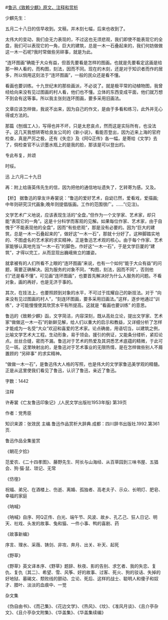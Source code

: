 #[鲁迅《致赖少麒》原文、注释和赏析](https://www.vrrw.net/wx/9486.html)

少麒先生：

五月二十八日的信早收到。文稿，并木刻七幅，后来也收到了。

太伟大的变动，我们会无力表现的，不过这也无须悲观，我们即使不能表现它的全盘，我们可以表现它的一角，巨大的建筑，总是一木一石叠起来的，我们何妨做做这一木一石呢?我时常做些另碎事，就是为此。

“连环图画”确能于大众有益，但首先要看是怎样的图画。也就是先要看定这画是给那一种人看的，而构图，刻法，因而不同。现在的木刻，还是对于知识者而作的居多，所以倘用这刻法于“连环图画”，一般的民众还是看不懂。

看画也要训练。十九世纪末的那些画派，不必说了。就是极平常的动植物图，我曾经给向来没有见过图画的村人看，他们也不懂。立体的东西变成平面，他们就万想不到会有这等事。所以我主张刻连环图画，要多采用旧画法。

文章应该怎样做，我说不出来，因为自己的作文，是由于多看和练习，此外并无心得或方法的。

那篇《刨烟工人》，写得也并不坏，只是太悲哀点，然而这是实际所有，也没法子。这几天我想转寄给良友公司的《新小说》，看能否登出，因为近来上海的官府检查，真是严厉之极，还有《失恋》及《阿Q正传》各一幅，是寄给《文学》去了，倘检查官不认识墨水瓶上的是我的脸，那该是可以登出的。

专此布复，并颂

时绥。

迅 上六月二十九日

再：附上给唐英伟先生的信，因为把他的通信地址遗失了，乞转寄为感。又及。



【析】 据鲁迅的挚友许寿裳说：“鲁迅的爱好艺术，自幼已然，爱看戏，爱描画;中年则研究汉代画象;晚年则提倡版画。工作的范围很广。……”(见注)。

文学艺术广义地说，应该表现生活的“全盘，”但作为一个文学家、艺术家，却只能“表现它的一角”。这是十分科学而客观的见解。如果每位作家、艺术家，由于自愧于“不能表现他的全盘”，因而“有些悲观”，那是没有必要的。因为“巨大的建筑，总是一木一石叠起来的”，做好这“一木一石”，那就十分好了。这种脚踏实地的、不图虚名的艺术家的求实精神，正是鲁迅艺术观的核心。由于每个作家、艺术家能够认真地充当“一木一石”的脚色，作好这“一木一石”，于是文学巨厦的“建筑”，才得以完工，从而显现出巍峨耸立的雄姿。

就拿被有的人们所看不上眼的“连环图画”来说，也有一个如何“能于大众有益”的问题，需要正确解决。因为服务的对象不同，“构图，刻法，因而不同”，否则他们“还是看不懂”。可见画“连环图画”，也要首先解决好为什么人服务的问题。不看对象，画的再好，也是无济于事的。

其次，在技法上，也要照顾到对象的水平，不可过于炫耀自己的新技法。对于 “向来没有见过图画的村人”，“刻连环图画，要多采用旧画法。”这样，逐步地通过“训练”，才可能慢慢使其欣赏水平有所提高。这就是 “看画也要训练” 的意思。

鲁迅的《致赖少麒》函，文字简洁，内容深刻，既从高处立论，提出文学家、艺术家“做做这一木一石”的新鲜见解，给人们以重大的启示和教益，又详细分析了怎样才能成为一名受“大众”欢迎和喜爱的艺术家。论点确凿，用语切当，以建筑之例，比喻文学艺术大工程。生动形象，易于领会。援引的例证，又能条分缕析，紧扣论点。丝丝合缝，密而不漏。鲁迅对于艺术的热爱及其洞悉艺术底蕴的精微，于此可见一斑。这里映射出的，是鲁迅对于艺术事业的无限热情，是在怎样做些别人不屑置顾的 “另碎事” 的求实精神。

“做做一木一石”，是鲁迅伟大人格的写照，也是伟大的文学家鲁迅美学观的精髓。正是从这里使我们看见了鲁迅，认识了鲁迅，亲近了鲁迅。

字数：1442

注释

许寿裳《亡友鲁迅印象记》,(人民文学出版社1953年版) 第39页

作者：党秀臣

知识来源：张效民 主编.鲁迅作品赏析大辞典.成都：四川辞书出版社.1992.第361页.

鲁迅作品全集鉴赏

《朝花夕拾》

范爱农、《二十四孝图》、藤野先生、阿长与山海经、从百草园到三味书屋、五猖会、狗·猫·鼠、琐记、无常

《仿徨》

祝福、弟兄、在酒楼上、伤逝、离婚、孤独者、高老夫子、示众、长明灯、肥皂、幸福的家庭

《呐喊》

《呐喊》自序、阿Q正传、白光、端午节、风波、故乡、孔乙己、狂人日记、明天、社戏、头发的故事、兔和猫、一件小事、鸭的喜剧、药

《故事新编》

序言、理水、采薇、铸剑、非攻、奔月、出关、补天、起死

《野草》

《野草》英文译本序、《野草》题辞、秋夜、影的告别、求乞者、我的失恋、复仇、复仇〔其二〕、希望、雪、风筝、好的故事、过客、死火、狗的驳诘、失掉的好地狱、墓碣文、颓败线的颤动、立论、死后、这样的战士、聪明人和傻子和奴才、腊叶、淡淡的血痕中、一觉

杂文集

《伪自由书》、《而己集》、《花边文学》、《热风》、《坟》、《准风月谈》、《且介亭杂文》、《且介亭杂文附集》、《华盖集》、《华盖集续编》

